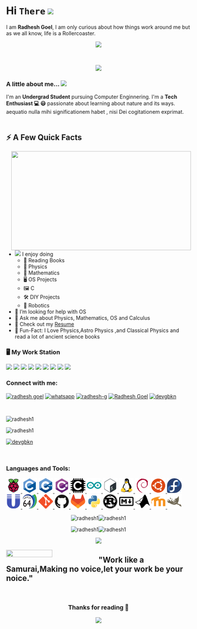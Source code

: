 
# Hi `There` <img src = "https://raw.githubusercontent.com/MartinHeinz/MartinHeinz/master/wave.gif" width="40">
I am <b>Radhesh Goel</b>, I am only curious about how things work around me
but as we all know, life is a Rollercoaster.


<p align="center">
    <!-- <a href="https://app.daily.dev/radhesh1"><img src="https://api.daily.dev/devcards/d919498fffbf4f53b1f222095885b332.png?r=yj6" width="30%" alt="_radhesh_goel__'s Dev Card"/></a> -->
    
    
<a href="https://gg.gg/isaacnewtonus">
    <img src="https://i.imgur.com/mrASyfq.gif" width= "30%">
    </a>

          
</p>
    <br>

 <p align="center">
    <a href="https://github.com/radhesh1"> <img src="https://img.shields.io/github/followers/radhesh1?label=Follow&logo=github&color=7289da&style=for-the-badge"></a>    
<!-- <a href="https://allsites.pages.dev"> <img src="https://img.shields.io/badge/My%20Works-passing-brightgreen"></a>
</p>-->


<!-- 
### 📬 Find me at
[![Github Badge](http://img.shields.io/badge/-Github-black?style=flat-square&logo=github&link=https://github.com/Defcon27/)](https://github.com/Defcon27/) 
[![Linkedin Badge](https://img.shields.io/badge/-LinkedIn-blue?style=flat-square&logo=Linkedin&logoColor=white&link=https://www.linkedin.com/in/hemanthkollipara/)](https://www.linkedin.com/in/hemanthkollipara)
[![Hackerrank Badge](https://img.shields.io/badge/-Hackerrank-2EC866?style=flat-square&logo=HackerRank&logoColor=white&link=https://www.hackerrank.com/Defcon27)](https://www.hackerrank.com/Defcon27)
[![Stackoverflow Badge](https://img.shields.io/badge/-Stack%20overflow-FE7A16?style=flat-square&logo=stack-overflow&logoColor=white&link=https://stackoverflow.com/users/11534375/hemanth-kollipara)](https://stackoverflow.com/users/11534375/hemanth-kollipara)
[![Gmail Badge](https://img.shields.io/badge/-Gmail-d14836?style=flat-square&logo=Gmail&logoColor=white&link=mailto:defcon.sentinal95@gmail.com)](mailto:defcon.sentinal95@gmail.com)
[![GeeksforGeeks Badge](https://img.shields.io/badge/-GeeksforGeeks-0F9D58?style=flat-square&logo=GeeksforGeeks&logoColor=white&link=https://auth.geeksforgeeks.org/user/hemanthkollipara/articles)](https://auth.geeksforgeeks.org/user/hemanthkollipara/articles) -->


### A little about me...  <img src="https://media.giphy.com/media/VgCDAzcKvsR6OM0uWg/giphy.gif" width="50"> 
I'm an **Undergrad Student** pursuing Computer Enginnering. I'm a **Tech Enthusiast 💻 😃** passionate about learning about nature and its ways. 
<br/>aequatio nulla mihi significationem habet , nisi Dei cogitationem exprimat. <br/><br/>




## ⚡️ A Few Quick Facts


<img width="490" height="270" src="https://i.imgur.com/jiK9AU1.gif" align=right>

- <img src="https://i.gifer.com/RMDe.gif" width="30">  I enjoy doing
  - ‍📖 Reading Books
  - 🔭 Physics
  - 🔢 Mathematics
  - 🖥️ OS Projects
  - 🖼 C
  - 🛠 DIY Projects
  - 🤖 Robotics
- 🤔 I’m looking for help with OS
- 💬 Ask me about Physics, Mathematics, OS and Calculus
- 📙 Check out my [Resume](https://www.linkedin.com/in/radhesh-g/)
- 🎉 Fun-Fact: I Love Physics,Astro Physics ,and Classical Physics and read a lot of ancient science books

  
### 🖥️ My Work Station
 <img src="https://img.shields.io/badge/Raspberry%20Pi-A22846?style=for-the-badge&logo=Raspberry%20Pi&logoColor=white"> <img src="https://img.shields.io/badge/Debian-A81D33?style=for-the-badge&logo=debian&logoColor=white"> <img src="https://img.shields.io/badge/Vivaldi-EF3939?style=for-the-badge&logo=Vivaldi&logoColor=white"> <img src="https://img.shields.io/badge/Emacs-%237F5AB6.svg?&style=for-the-badge&logo=gnu-emacs&logoColor=white">  <img src ="https://img.shields.io/badge/GNU%20Bash-4EAA25?style=for-the-badge&logo=GNU%20Bash&logoColor=white"> <img src="https://img.shields.io/badge/Made%20with-LaTeX-1f425f.svg"> <img src="https://img.shields.io/badge/YouTube_Music-FF0000?style=for-the-badge&logo=youtube-music&logoColor=white"> <img src="https://img.shields.io/badge/LibreOffice-18A303?style=for-the-badge&logo=LibreOffice&logoColor=white"> <img src="http://ForTheBadge.com/images/badges/built-with-science.svg">




<h3 align="left">Connect with me:</h3>
<p align="left">
    <a href="https://telegram.dog/isaacn1674" target="blank"><img align="center" src="https://simpleicons.vercel.app/telegram/1B4F72" alt="radhesh goel" height="30" width="40" /></a>
<a href="https://api.whatsapp.com/send?phone=918307600141" target="blank"><img align="center" src="https://simpleicons.vercel.app/whatsapp/145A32" alt="whatsapp" height="30" width="40" /></a>
<a href="https://www.linkedin.com/in/radhesh-g/" target="blank"><img align="center" src="https://raw.githubusercontent.com/rahuldkjain/github-profile-readme-generator/master/src/images/icons/Social/linked-in-alt.svg" alt="radhesh-g" height="30" width="40" /></a>
<a href="https://www.youtube.com/channel/UCftjyipmB9qKi6BQmCXaOYg" target="blank"><img align="center" src="https://raw.githubusercontent.com/rahuldkjain/github-profile-readme-generator/master/src/images/icons/Social/youtube.svg" alt="Radhesh Goel" height="30" width="40" /></a>
<a href="https://twitter.com/Radhesh_Goel" target="blank"><img align="center" src="https://raw.githubusercontent.com/rahuldkjain/github-profile-readme-generator/master/src/images/icons/Social/twitter.svg" alt="devgbkn" height="30" width="40" /></a>

</p>

<br>

<p align="left"> <img src="https://komarev.com/ghpvc/?username=radhesh1&label=Profile%20views&color=0e75b6&style=flat" alt="radhesh1" /> </p>

<p align="left"> <img src="https://github-profile-trophy.vercel.app/?username=radhesh1" alt="radhesh1" /> </p>

<p align="left"> <a href="https://twitter.com/Radhesh_Goel" target="blank"><img src="https://img.shields.io/twitter/follow/radhesh1?logo=twitter&style=for-the-badge" alt="devgbkn" /></a> </p>

<br>


<h3 align="left">Languages and Tools:</h3>
<p align="left"> 
<a href="https://raspberrypi.org" target="_blank" rel="noreferrer"> <img src="https://github.com/devicons/devicon/raw/master/icons/raspberrypi/raspberrypi-original.svg" alt="raspberrypi" width="40" height="40"/> </a>
<a href="https://www.open-std.org/jtc1/sc22/wg14/" target="_blank" rel="noreferrer"> <img src="https://github.com/devicons/devicon/raw/master/icons/c/c-original.svg" alt="c" width="40" height="40"/> </a>
<a href="https://www.open-std.org/jtc1/sc22/wg21/" target="_blank" rel="noreferrer"> <img src="https://github.com/devicons/devicon/raw/master/icons/cplusplus/cplusplus-original.svg" alt="cplusplus" width="40" height="40"/> </a>
<a href="https://learn.microsoft.com/en-us/dotnet/csharp/" target="_blank" rel="noreferrer"> <img src="https://github.com/devicons/devicon/raw/master/icons/csharp/csharp-original.svg" alt="csharp" width="40" height="40"/> </a>
<a href="https://www.open-std.org/jtc1/sc22/wg14/www/projects.html" target="_blank" rel="noreferrer"> <img src="https://github.com/devicons/devicon/raw/master/icons/embeddedc/embeddedc-plain.svg" alt="embeddedc" width="40" height="40"/> </a>
<a href="https://www.arduino.cc/" target="_blank" rel="noreferrer"> <img src="https://github.com/devicons/devicon/raw/master/icons/arduino/arduino-original.svg" alt="arduino" width="40" height="40"/> </a>
<a href="https://www.gnu.org/software/bash/" target="_blank" rel="noreferrer"> <img src="https://github.com/devicons/devicon/raw/master/icons/bash/bash-original.svg" alt="bash" width="40" height="40"/> </a>
<a href="https://www.linux.org" target="_blank" rel="noreferrer"> <img src="https://github.com/devicons/devicon/raw/master/icons/linux/linux-original.svg" alt="linux" width="40" height="40"/> </a>
<a href="https://debian.org" target="_blank" rel="noreferrer"> <img src="https://github.com/devicons/devicon/raw/master/icons/debian/debian-original.svg" alt="debian" width="40" height="40"/> </a>
<a href="https://ubuntu.com" target="_blank" rel="noreferrer"> <img src="https://github.com/devicons/devicon/raw/master/icons/ubuntu/ubuntu-plain.svg" alt="ubuntu" width="40" height="40"/> </a>
<a href="https://fedoraproject.org" target="_blank" rel="noreferrer"> <img src="https://github.com/devicons/devicon/raw/master/icons/fedora/fedora-original.svg" alt="unix" width="40" height="40"/> </a>
<a href="http://opengroup.org/unix" target="_blank" rel="noreferrer"> <img src="https://github.com/devicons/devicon/raw/master/icons/unix/unix-original.svg" alt="unix" width="40" height="40"/> </a>
<a href="https://developer.arm.com/Architectures" target="_blank" rel="noreferrer"> <img src="https://github.com/devicons/devicon/raw/master/icons/aarch64/aarch64-original.svg" alt="aarch64" width="40" height="40"/> </a>
<a href="https://git-scm.com" target="_blank" rel="noreferrer"> <img src="https://github.com/devicons/devicon/raw/master/icons/git/git-original.svg" alt="git" width="40" height="40"/> </a>
<a href="https://github.com" target="_blank" rel="noreferrer"> <img src="https://github.com/devicons/devicon/raw/master/icons/github/github-original.svg" alt="github" width="40" height="40"/> </a>
<a href="https://gitlab.com" target="_blank" rel="noreferrer"> <img src="https://github.com/devicons/devicon/raw/master/icons/gitlab/gitlab-original.svg" alt="moodle" width="40" height="40"/> </a>
<a href="https://python.org" target="_blank" rel="noreferrer"> <img src="https://github.com/devicons/devicon/raw/master/icons/python/python-original.svg" alt="python" width="40" height="40"/> </a>
<a href="https://rust.org" target="_blank" rel="noreferrer"> <img src="https://github.com/devicons/devicon/raw/master/icons/rust/rust-plain.svg" alt="rust" width="40" height="40"/> </a>
<a href="https://daringfireball.net/projects/markdown/" target="_blank" rel="noreferrer"> <img src="https://github.com/devicons/devicon/raw/master/icons/markdown/markdown-original.svg" alt="markdown" width="40" height="40"/> </a>
<a href="https://www.mathworks.com/products/matlab.html" target="_blank" rel="noreferrer"> <img src="https://github.com/devicons/devicon/raw/master/icons/matlab/matlab-plain.svg" alt="matlab" width="40" height="40"/> </a>
<a href="https://moodle.org" target="_blank" rel="noreferrer"> <img src="https://github.com/devicons/devicon/raw/master/icons/moodle/moodle-plain.svg" alt="moodle" width="40" height="40"/> </a>
<a href="https://gimp.org" target="_blank" rel="noreferrer"> <img src="https://github.com/devicons/devicon/raw/master/icons/gimp/gimp-plain.svg" alt="gimp" width="40" height="40"/> </a>



<p align="center"><img width="45%" src="https://github-readme-stats.vercel.app/api/top-langs/?username=radhesh1&layout=compact&theme=radical" alt="radhesh1" /><img width="55%" src="https://github-readme-stats.vercel.app/api?username=radhesh1&show_icons=true&include_all_commits=true&theme=radical" alt="radhesh1" /></p>


<p align="center"><img width="45%" src="https://github-profile-summary-cards.vercel.app/api/cards/productive-time?username=radhesh1&theme=github_dark" alt="radhesh1" /><img width="55%" src="https://github-readme-streak-stats.herokuapp.com/?user=radhesh1&theme=radical" alt="radhesh1" /></p>




<p align="center">
<img width="80%" src="https://github-profile-summary-cards.vercel.app/api/cards/profile-details?username=radhesh1&theme=github_dark">

</p>



<img width="50%" height="100%" src="https://user-images.githubusercontent.com/65810521/185932179-acfa2ec4-d376-48b4-ae25-62477129f16d.png" align=left>

<h2><b>"Work like a Samurai,Making no voice,let your work be your noice."</b></h2>

<br>

<h3 align="center">Thanks for reading 💖</h3>

<p align="center">
<a href="https://thetorflix.vercel.app"> <img width="30%" src="https://user-images.githubusercontent.com/65810521/205823737-ab559791-4c09-49c8-a815-07a7c4e13c57.png"></a></p>
